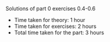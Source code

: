 Solutions of part 0 exercises 0.4-0.6

- Time taken for theory: 1 hour
- Time taken for exercises: 2 hours
- Total time taken for the part: 3 hours